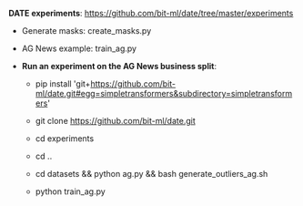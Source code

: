 **DATE experiments**: https://github.com/bit-ml/date/tree/master/experiments

* Generate masks: create_masks.py

* AG News example: train_ag.py

* **Run an experiment on the AG News business split**:

  * pip install 'git+https://github.com/bit-ml/date.git#egg=simpletransformers&subdirectory=simpletransformers'

  * git clone https://github.com/bit-ml/date.git

  * cd experiments

  * cd ..

  * cd datasets && python ag.py && bash generate_outliers_ag.sh

  * python train_ag.py
